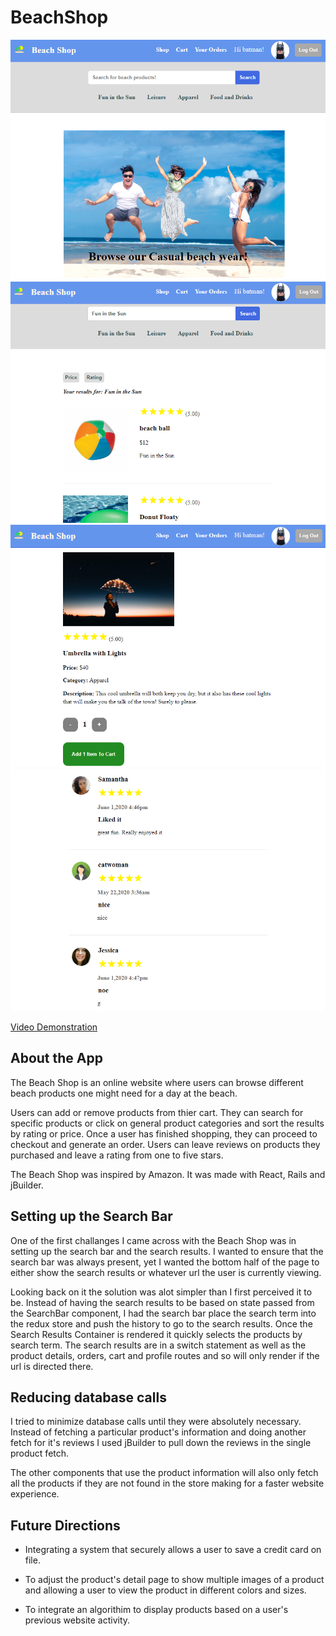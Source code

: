 # BeachShop

![sample image](cropped2.png)
![sample image](cropped3.png)
![sample image](cropped4.png)
![sample image](cropped5.png)

[Video Demonstration](https://m.youtube.com/watch?v=YGa59yo1Z0k)


## About the App

The Beach Shop is an online website where users can browse different beach products one might need for a day at the beach.

Users can add or remove products from thier cart. They can search for specific products or click on general product categories and sort the results by rating or price. Once a user has finished shopping, they can proceed to checkout and generate an order. Users can leave reviews on products they purchased and leave a rating from one to five stars.

The Beach Shop was inspired by Amazon. It was made with React, Rails and jBuilder. 

## Setting up the Search Bar

One of the first challanges I came across with the Beach Shop was in setting up the search bar and the search results. I wanted to ensure that the search bar was always present, yet I wanted the bottom half of the page to either show the search results or whatever url the user is currently viewing. 

Looking back on it the solution was alot simpler than I first perceived it to be. Instead of having the search results to be based on state passed from the SearchBar component, I had the search bar place the search term into the redux store and push the history to go to the search results. Once the Search Results Container is rendered it quickly selects the products by search term. The search results are in a switch statement as well as the  product details, orders, cart and profile routes and so will only render if the url is directed there.

## Reducing database calls

I tried to minimize database calls until they were absolutely necessary. Instead of fetching a particular product's information and doing another fetch for it's reviews I used jBuilder to pull down the reviews in the single product fetch.

The other components that use the product information will also only fetch all the products if they are not found in the store  making for a faster website experience.

## Future Directions

- Integrating a system that securely allows a user to save a credit card on file.

- To adjust the product's detail page to show multiple images of a product and allowing a user to view the product in different colors and sizes.

- To integrate an algorithim to display products based on a user's previous website activity.

 	
